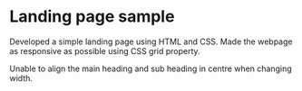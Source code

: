 # Landing page sample

Developed a simple landing page using HTML and CSS.
Made the webpage as responsive as possible using CSS grid property.

Unable to align the main heading and sub heading in centre when changing width.
